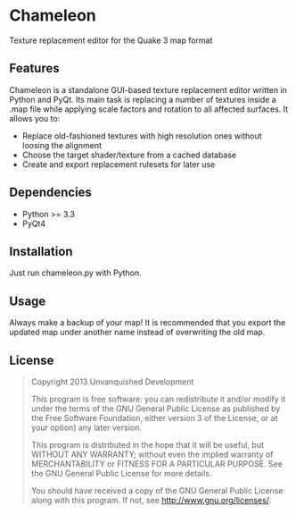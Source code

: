 Chameleon
=========

Texture replacement editor for the Quake 3 map format

Features
--------

Chameleon is a standalone GUI-based texture replacement editor written in Python and PyQt. Its main task is replacing a number of textures inside a .map file while applying scale factors and rotation to all affected surfaces. It allows you to:

* Replace old-fashioned textures with high resolution ones without loosing the alignment
* Choose the target shader/texture from a cached database 
* Create and export replacement rulesets for later use 

Dependencies
------------

* Python >= 3.3
* PyQt4

Installation
------------

Just run chameleon.py with Python.

Usage
-----

Always make a backup of your map!
It is recommended that you export the updated map under another name instead of overwriting the old map.

License
-------

> Copyright 2013 Unvanquished Development
>
> This program is free software: you can redistribute it and/or modify
> it under the terms of the GNU General Public License as published by
> the Free Software Foundation, either version 3 of the License, or
> at your option) any later version.
>
> This program is distributed in the hope that it will be useful,
> but WITHOUT ANY WARRANTY; without even the implied warranty of
> MERCHANTABILITY or FITNESS FOR A PARTICULAR PURPOSE.  See the
> GNU General Public License for more details.
>
> You should have received a copy of the GNU General Public License
> along with this program.  If not, see <http://www.gnu.org/licenses/>.
